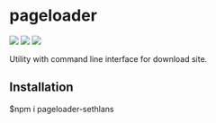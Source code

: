 # pageloader
<a href="https://travis-ci.org/sethlan/project-lvl3-s250"><img src="https://travis-ci.org/sethlan/project-lvl3-s250.svg?branch=master" /></a>
<a href="https://codeclimate.com/github/sethlan/project-lvl3-s250/maintainability"><img src="https://api.codeclimate.com/v1/badges/7b926a3760827513a5c0/maintainability" /></a>
<a href="https://codeclimate.com/github/sethlan/project-lvl3-s250/test_coverage"><img src="https://api.codeclimate.com/v1/badges/7b926a3760827513a5c0/test_coverage" /></a>

Utility with command line interface for download site.

## Installation

$npm i pageloader-sethlans
